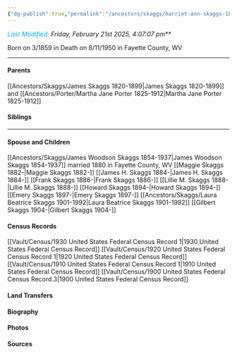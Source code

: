```yaml
---
{"dg-publish":true,"permalink":"/ancestors/skaggs/harriet-ann-skaggs-1859-1950/","tags":["Harriet-Ann-Skaggs"]}
---
```


*<font color="#00b0f0">Last Modified:</font> Friday, February 21st 2025, 4:07:07 pm***

Born on  3/1859 in <!-- link to place -->
Death on 8/11/1950 in Fayette County, WV

---
#### Parents

[[Ancestors/Skaggs/James Skaggs 1820-1899\|James Skaggs 1820-1899]] and [[Ancestors/Porter/Martha Jane Porter 1825-1912\|Martha Jane Porter 1825-1912]]
#### Siblings
<!-- Link to sibling -->

---
#### Spouse and Children
[[Ancestors/Skaggs/James Woodson Skaggs 1854-1937\|James Woodson Skaggs 1854-1937]]  married 1880 in Fayette County, WV
[[Maggie Skaggs 1882-\|Maggie Skaggs 1882-]]
[[James H. Skaggs 1884-\|James H. Skaggs 1884-]]
[[Frank Skaggs 1886-\|Frank Skaggs 1886-]]
[[Lillie M. Skaggs 1888-\|Lillie M. Skaggs 1888-]]
[[Howard Skaggs 1894-\|Howard Skaggs 1894-]]
[[Emery Skaggs 1897-\|Emery Skaggs 1897-]]
[[Ancestors/Skaggs/Laura Beatrice Skaggs 1901-1992\|Laura Beatrice Skaggs 1901-1992]]
[[Gilbert Skaggs 1904-\|Gilbert Skaggs 1904-]]

#### Census Records
[[Vault/Census/1930 United States Federal Census Record 1\|1930 United States Federal Census Record]]
[[Vault/Census/1920 United States Federal Census Record 1\|1920 United States Federal Census Record]]
[[Vault/Census/1910 United States Federal Census Record 1\|1910 United States Federal Census Record]]
[[Vault/Census/1900 United States Federal Census Record.3\|1900 United States Federal Census Record]]
#### Land Transfers

#### Biography

#### Photos

#### Sources

